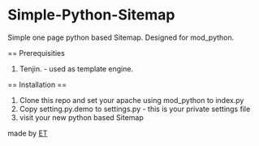 Simple-Python-Sitemap
=====================

Simple one page python based Sitemap. Designed for mod_python.

== Prerequisities

1. Tenjin. - used as template engine.

== Installation ==

1. Clone this repo and set your apache using mod_python to index.py
2. Copy setting.py.demo to settings.py - this is your private settings file 
3. visit your new python based Sitemap

made by [ET][ET]

[ET]: http://www.etcs.me